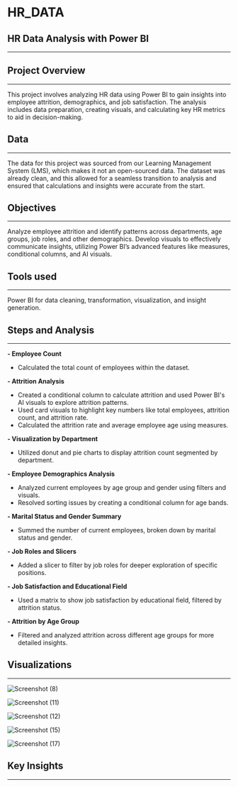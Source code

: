 # HR_DATA
## HR Data Analysis with Power BI
---

## Project Overview
---
This project involves analyzing HR data using Power BI to gain insights into employee attrition, demographics, and job satisfaction. The analysis includes data preparation, creating visuals, and calculating key HR metrics to aid in decision-making.

## Data
---
The data for this project was sourced from our Learning Management System (LMS), which makes it not an open-sourced data. The dataset was already clean, and this allowed for a seamless transition to analysis and ensured that calculations and insights were accurate from the start.


## Objectives
---
Analyze employee attrition and identify patterns across departments, age groups, job roles, and other demographics.
Develop visuals to effectively communicate insights, utilizing Power BI’s advanced features like measures, conditional columns, and AI visuals.


## Tools used
---
Power BI for data cleaning, transformation, visualization, and insight generation.


## Steps and Analysis
---
**- Employee Count**
* Calculated the total count of employees within the dataset.

**- Attrition Analysis**
* Created a conditional column to calculate attrition and used Power BI's AI visuals to explore attrition patterns.
* Used card visuals to highlight key numbers like total employees, attrition count, and attrition rate.
* Calculated the attrition rate and average employee age using measures.

**- Visualization by Department**
* Utilized donut and pie charts to display attrition count segmented by department.

**- Employee Demographics Analysis**
* Analyzed current employees by age group and gender using filters and visuals.
* Resolved sorting issues by creating a conditional column for age bands.

  
**- Marital Status and Gender Summary**
* Summed the number of current employees, broken down by marital status and gender.

  
**- Job Roles and Slicers**
* Added a slicer to filter by job roles for deeper exploration of specific positions.

  
**- Job Satisfaction and Educational Field**
* Used a matrix to show job satisfaction by educational field, filtered by attrition status.
  
**- Attrition by Age Group**
* Filtered and analyzed attrition across different age groups for more detailed insights.


## Visualizations
---
![Screenshot (8)](https://github.com/user-attachments/assets/22038cf6-4930-4d31-9e65-6584feb3a84b)


![Screenshot (11)](https://github.com/user-attachments/assets/b83421d3-7557-4efa-8e37-ee7aae956f45)


![Screenshot (12)](https://github.com/user-attachments/assets/f31d2ce0-5ca1-4f5a-837a-d34c7a6c3959)


![Screenshot (15)](https://github.com/user-attachments/assets/9f3fb788-a135-40a4-a577-0404edbfc308)


![Screenshot (17)](https://github.com/user-attachments/assets/52aab981-3113-4f0e-bd3f-0d2be853122e)













## Key Insights
---
